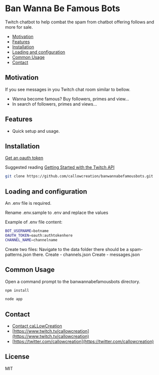 Ban Wanna Be Famous Bots
=======================

Twitch chatbot to help combat the spam from chatbot offering follows and more for sale.

<!-- TOC -->

- [Motivation](#motivation)
- [Features](#features)
- [Installation](#installation)
- [Loading and configuration](#loading-and-configuration)
- [Common Usage](#common-usage)
- [Contact](#contact)

<!-- /TOC -->

## Motivation

If you see messages in you Twitch chat room similar to bellow.

 - Wanna become famous? Buy followers, primes and view...
 - In search of followers, primes and views...

## Features

- Quick setup and usage.

## Installation
[Get an oauth token](https://twitchapps.com/tmi/)

Suggested reading [Getting Started with the Twitch API](https://dev.twitch.tv/docs/irc)

```sh
git clone https://github.com/callowcreation/banwannabefamousbots.git
```

## Loading and configuration
An .env file is required.

Rename .env.sample to .env and replace the values

Example of .env file content:
```sh
BOT_USERNAME=botname
OAUTH_TOKEN=oauth:authtokenhere
CHANNEL_NAME=channelname
```
Create two files:
Navigate to the data folder there should be a spam-patterns.json there.
Create - channels.json
Create - messages.json

## Common Usage
Open a command prompt to the banwannabefamousbots directory.
```sh
npm install
```

```sh
node app
```

## Contact
- [Contact caLLowCreation](http://callowcreation.com/home/contact-us/)
- [https://www.twitch.tv/callowcreation](https://www.twitch.tv/callowcreation)
- [https://twitter.com/callowcreation](https://twitter.com/callowcreation)

## License
MIT
